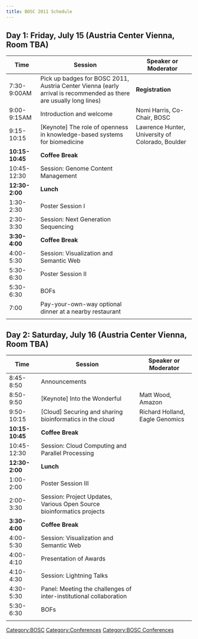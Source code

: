 ```yaml
---
title: BOSC 2011 Schedule
---
```


Day 1: Friday, July 15 (Austria Center Vienna, Room TBA)
--------------------------------------------------------

| Time            | Session                                                                                                            | Speaker or Moderator                             |
|-----------------|--------------------------------------------------------------------------------------------------------------------|--------------------------------------------------|
| 7:30-9:00AM     | Pick up badges for BOSC 2011, Austria Center Vienna (early arrival is recommended as there are usually long lines) | **Registration**                                 |
| 9:00-9:15AM     | Introduction and welcome                                                                                           | Nomi Harris, Co-Chair, BOSC                      |
| 9:15-10:15      | \[Keynote\] The role of openness in knowledge-based systems for biomedicine                                        | Lawrence Hunter, University of Colorado, Boulder |
| **10:15-10:45** | **Coffee Break**                                                                                                   |                                                  |
| 10:45-12:30     | Session: Genome Content Management                                                                                 |                                                  |
| **12:30-2:00**  | **Lunch**                                                                                                          |                                                  |
| 1:30-2:30       | Poster Session I                                                                                                   |                                                  |
| 2:30-3:30       | Session: Next Generation Sequencing                                                                                |                                                  |
| **3:30-4:00**   | **Coffee Break**                                                                                                   |                                                  |
| 4:00-5:30       | Session: Visualization and Semantic Web                                                                            |                                                  |
| 5:30-6:30       | Poster Session II                                                                                                  |                                                  |
| 5:30-6:30       | BOFs                                                                                                               |                                                  |
| 7:00            | Pay-your-own-way optional dinner at a nearby restaurant                                                            |                                                  |
||

Day 2: Saturday, July 16 (Austria Center Vienna, Room TBA)
----------------------------------------------------------

| Time            | Session                                                               | Speaker or Moderator            |
|-----------------|-----------------------------------------------------------------------|---------------------------------|
| 8:45-8:50       | Announcements                                                         |                                 |
| 8:50-9:50       | \[Keynote\] Into the Wonderful                                        | Matt Wood, Amazon               |
| 9:50-10:15      | \[Cloud\] Securing and sharing bioinformatics in the cloud            | Richard Holland, Eagle Genomics |
| **10:15-10:45** | **Coffee Break**                                                      |                                 |
| 10:45-12:30     | Session: Cloud Computing and Parallel Processing                      |                                 |
| **12:30-2:00**  | **Lunch**                                                             |                                 |
| 1:00-2:00       | Poster Session III                                                    |                                 |
| 2:00-3:30       | Session: Project Updates, Various Open Source bioinformatics projects |                                 |
| **3:30-4:00**   | **Coffee Break**                                                      |                                 |
| 4:00-5:30       | Session: Visualization and Semantic Web                               |                                 |
| 4:00-4:10       | Presentation of Awards                                                |                                 |
| 4:10-4:30       | Session: Lightning Talks                                              |                                 |
| 4:30-5:30       | Panel: Meeting the challenges of inter-institutional collaboration    |                                 |
| 5:30-6:30       | BOFs                                                                  |                                 |
||

<Category:BOSC> <Category:Conferences> [Category:BOSC
Conferences](Category:BOSC_Conferences "wikilink")
